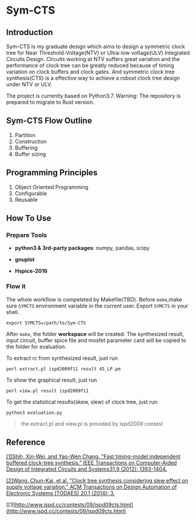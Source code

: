 # Sym-CTS

## Introduction  
Sym-CTS is my graduate design which aims to design a symmetric clock tree for Near Threshold-Voltage(NTV) or Ultra-low voltage(ULV) Integrated Circuits Design. Circuits working at NTV suffers great variation and the performance of clock tree can be greatly reduced because of timing variation on clock buffers and clock gates. And symmetric clock tree synthesis(CTS) is a effective way to achieve a robost clock tree design under NTV or ULV.  

The project is currently based on Python3.7.
Warning: The repository is prepared to migrate to Rust version.

## Sym-CTS Flow Outline
1.  Partition
2.  Construction
3.  Buffering
4.  Buffer sizing

## Programming Principles
1. Object Oriented Programming
2. Configurable
3. Reusable


## How To Use
### Prepare Tools
* **python3 & 3rd-party packages**: numpy, pandas, scipy  

* **gnuplot**

* **Hspice-2016**

### Flow it
The whole workflow is compeleted by Makefile(TBD). Before ```make```,make sure ```SYMCTS``` environment variable in the current user. Export ```SYMCTS``` in your shell.


```
export SYMCTS=/path/to/Sym-CTS
```

After ```make```, the folder **workspace** will be created. The synthesized result, input circuit, buffer spice file and mosfet parameter card will be copied to the folder for evaluation.  

To extract rc from synthesized result, just run 

```
perl extract.pl ispd2009f11 result 45_LP.pm
``` 

To show the graphical result, just run 
 
```
perl view.pl result ispd2009f11 
```

To get the statistical results(skew, slew) of clock tree, just run

```
python3 evaluation.py
```


> the extract.pl and view.pl is provided by ispd2009 contest


## Reference
[[1]Shih, Xin-Wei, and Yao-Wen Chang. "Fast timing-model independent buffered clock-tree synthesis." IEEE Transactions on Computer-Aided Design of Integrated Circuits and Systems31.9 (2012): 1393-1404.](https://drive.google.com/drive/folders/1pdr5MFKZhDVeKK29NIKPZrMjhalHT_YD)  

[[2]Wang, Chun-Kai, et al. "Clock tree synthesis considering slew effect on supply voltage variation." ACM Transactions on Design Automation of Electronic Systems (TODAES) 20.1 (2014): 3.](https://drive.google.com/drive/folders/1pdr5MFKZhDVeKK29NIKPZrMjhalHT_YD)

[[3]http://www.ispd.cc/contests/09/ispd09cts.html](http://www.ispd.cc/contests/09/ispd09cts.html)
